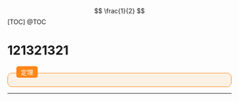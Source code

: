 $$
\frac{1}{2}
$$
[TOC]
@TOC

# 121321321

<div style="padding-top:15px">
    <div style="background-color:#FF8618;color:#FFF;float:left;margin-top:-15px;margin-left: 20px;padding:3px 10px;border-radius:5px;">定理</div>
    <div style="background-color:rgba(255,134,24,0.1);padding:20px 20px 10px 20px;border:1px solid #FF8618;border-radius:10px;overflow:visible">
    </div>
</div>


---
